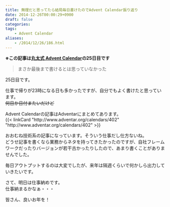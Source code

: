 ```yaml
---
title: 無理だと思ってたら結局毎日書けたのでAdvent Calendar振り返り
date: 2014-12-26T00:00:29+0900
draft: false
categories: 
tags:
    - Advent Calendar
aliases:
    - /2014/12/26/186.html
---
```


<p><strong>※この記事は<a href="http://www.adventar.org/calendars/402">丸太式 Advent Calendar</a>の25日目です</strong></p>
<blockquote><p>まさか最後まで書けるとは思っていなかった</p></blockquote>
<p>25日目です。</p>
<p>仕事で帰りが23時になる日も多かったですが、自分でもよく書けたと思っています。<br>
<del>何日か日付またいだけど</del></p>
<p>Advent Calendarの記事はAdventarにまとめてあります。<br>
{{< linkCard "http://www.adventar.org/calendars/402" "http://www.adventar.org/calendars/402" >}}</p>
<p>おおむね技術系の記事になっています。そういう仕事だし仕方ないね。<br>
どうせ記事を書くなら業務からネタを持ってきたかったのですが、自社フレームワークだったりバージョンが若干古かったりしたので、あまり書くことがありませんでした。</p>
<p>毎日アウトプットするのは大変でしたが、来年は隔週くらいで何かしら出力していきたいです。</p>
<p>さて、明日は仕事納めです。<br>
仕事納まるかなぁ・・・</p>
<p>皆さん、良いお年を！</p>
